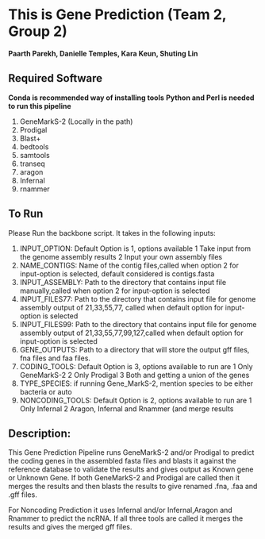 # This is Gene Prediction (Team 2, Group 2)
**Paarth Parekh, Danielle Temples, Kara Keun, Shuting Lin**

## Required Software
**Conda is recommended way of installing tools**
**Python and Perl is needed to run this pipeline**
1. GeneMarkS-2 (Locally in the path)
2. Prodigal
3. Blast+
4. bedtools
5. samtools
6. transeq
7. aragon
8. Infernal
9. rnammer

## To Run
Please Run the backbone script. It takes in the following inputs:
1. INPUT_OPTION:	Default Option is 1, options available
                		1 Take input from the genome assembly results 
                		2 Input your own assembly files
2. NAME_CONTIGS:	Name of the contig files,called when option 2 for input-option is selected, default considered is contigs.fasta
3. INPUT_ASSEMBLY:	Path to the directory that contains input file manually,called when option 2 for input-option is selected
4. INPUT_FILES77:	Path to the directory that contains input file for genome assembly output of 21,33,55,77, called when default option for input-option is selected
5. INPUT_FILES99:	Path to the directory that contains input file for genome assembly output of 21,33,55,77,99,127,called when default option for input-option is selected
6. GENE_OUTPUTS:	Path to a directory that will store the output gff files, fna files and faa files.
7. CODING_TOOLS:	Default Option is 3, options available to run are
                        	1 Only GeneMarkS-2 
                        	2 Only Prodigal 
                        	3 Both and getting a union of the genes
8. TYPE_SPECIES:	if running Gene_MarkS-2, mention species to be either bacteria or auto
9. NONCODING_TOOLS:	Default Option is 2, options available to run are
                        	1 Only Infernal 
                        	2 Aragon, Infernal and Rnammer (and merge results

## Description:
This Gene Prediction Pipeline runs GeneMarkS-2 and/or Prodigal to predict the coding genes in the assembled fasta files and blasts it against the reference database to validate the results and gives output as Known gene or Unknown Gene. If both GeneMarkS-2 and Prodigal are called then it merges the results and then blasts the results to give renamed .fna, .faa and .gff files. 

For Noncoding Prediction it uses Infernal and/or Infernal,Aragon and Rnammer to predict the ncRNA. If all three tools are called it merges the results and gives the merged gff files.
